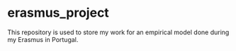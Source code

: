 # erasmus_project
This repository is used to store my work for an empirical model done during my Erasmus in Portugal.
